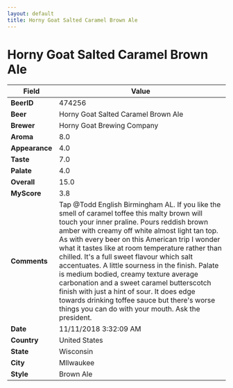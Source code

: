 ```yaml
---
layout: default
title: Horny Goat Salted Caramel Brown Ale
---
```


# Horny Goat Salted Caramel Brown Ale

| Field         | Value     |
|---------------|-----------|
| **BeerID** | 474256 |
| **Beer** | Horny Goat Salted Caramel Brown Ale |
| **Brewer** | Horny Goat Brewing Company |
| **Aroma** | 8.0 |
| **Appearance** | 4.0 |
| **Taste** | 7.0 |
| **Palate** | 4.0 |
| **Overall** | 15.0 |
| **MyScore** | 3.8 |
| **Comments** | Tap @Todd English Birmingham AL. If you like the smell of caramel toffee this malty brown will touch your inner praline. Pours reddish brown amber with creamy off white almost light tan top. As with every beer on this American trip I wonder what it tastes like at room temperature rather than chilled. It&#39;s a full sweet flavour which salt accentuates. A little sourness in the finish. Palate is medium bodied, creamy texture average carbonation and a sweet caramel butterscotch finish with just a hint of sour. It does edge towards drinking toffee sauce but there&#39;s worse things you can do with your mouth. Ask the president. |
| **Date** | 11/11/2018 3:32:09 AM |
| **Country** | United States |
| **State** | Wisconsin |
| **City** | MIlwaukee |
| **Style** | Brown Ale |
